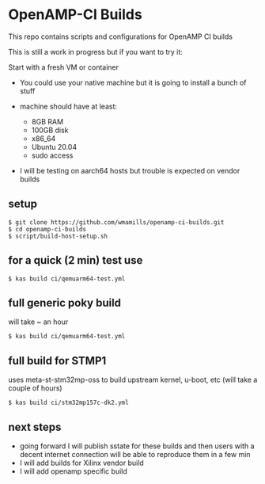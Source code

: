 # OpenAMP-CI Builds
This repo contains scripts and configurations for OpenAMP CI builds

This is still a work in progress but if you want to try it:

Start with a fresh VM or container
* You could use your native machine but it is going to install a bunch of stuff
* machine should have at least:
  + 8GB RAM
  + 100GB disk
  + x86_64
  + Ubuntu 20.04
  + sudo access

* I will be testing on aarch64 hosts but trouble is expected on vendor builds

## setup
```
$ git clone https://github.com/wmamills/openamp-ci-builds.git
$ cd openamp-ci-builds
$ script/build-host-setup.sh
```

## for a quick (2 min) test use
```
$ kas build ci/qemuarm64-test.yml
```

## full generic poky build  
will take ~ an hour  
```
$ kas build ci/qemuarm64-test.yml
```

## full build for STMP1 
uses meta-st-stm32mp-oss to build upstream kernel, u-boot, etc
(will take a couple of hours)
```
$ kas build ci/stm32mp157c-dk2.yml
```

## next steps
* going forward I will publish sstate for these builds and then users with
a decent internet connection will be able to reproduce them in a few min
* I will add builds for Xilinx vendor build
* I will add openamp specific build
